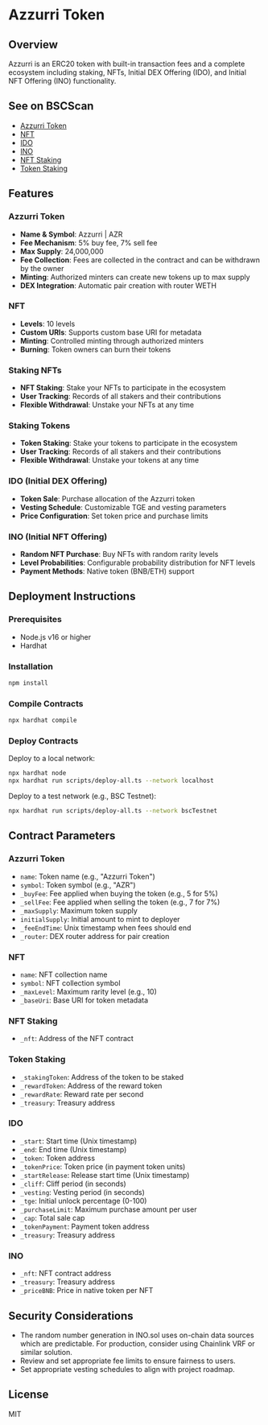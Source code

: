 # Azzurri Token

## Overview

Azzurri is an ERC20 token with built-in transaction fees and a complete ecosystem including staking, NFTs, Initial DEX Offering (IDO), and Initial NFT Offering (INO) functionality.

## See on BSCScan

- [Azzurri Token](https://testnet.bscscan.com/token/0x2b667F0d44ec393CD1Aca8bB4932980dF53287DD)
- [NFT](https://testnet.bscscan.com/address/0x4aA58340EDac209055a82514b6B76A983ff574Ca)
- [IDO](https://testnet.bscscan.com/address/0x54bDb9bFB5EFf349Ed2F35342bD6802FAf0f52ea)
- [INO](https://testnet.bscscan.com/address/0x2093b1Dd6441D6F93C9462BE24B541432cEdA0fA)
- [NFT Staking](https://testnet.bscscan.com/address/0x04e8F9E064D6C6de5196e5f291C7bc9201ABE328)
- [Token Staking](https://testnet.bscscan.com/address/0xC19fD50135D4d820babF2447241D294CFCA9d466)

## Features

### Azzurri Token

- **Name & Symbol**: Azzurri | AZR
- **Fee Mechanism**: 5% buy fee, 7% sell fee
- **Max Supply**: 24,000,000
- **Fee Collection**: Fees are collected in the contract and can be withdrawn by the owner
- **Minting**: Authorized minters can create new tokens up to max supply
- **DEX Integration**: Automatic pair creation with router WETH

### NFT

- **Levels**: 10 levels
- **Custom URIs**: Supports custom base URI for metadata
- **Minting**: Controlled minting through authorized minters
- **Burning**: Token owners can burn their tokens

### Staking NFTs

- **NFT Staking**: Stake your NFTs to participate in the ecosystem
- **User Tracking**: Records of all stakers and their contributions
- **Flexible Withdrawal**: Unstake your NFTs at any time

### Staking Tokens

- **Token Staking**: Stake your tokens to participate in the ecosystem
- **User Tracking**: Records of all stakers and their contributions
- **Flexible Withdrawal**: Unstake your tokens at any time

### IDO (Initial DEX Offering)

- **Token Sale**: Purchase allocation of the Azzurri token
- **Vesting Schedule**: Customizable TGE and vesting parameters
- **Price Configuration**: Set token price and purchase limits

### INO (Initial NFT Offering)

- **Random NFT Purchase**: Buy NFTs with random rarity levels
- **Level Probabilities**: Configurable probability distribution for NFT levels
- **Payment Methods**: Native token (BNB/ETH) support

## Deployment Instructions

### Prerequisites

- Node.js v16 or higher
- Hardhat

### Installation

```bash
npm install
```

### Compile Contracts

```bash
npx hardhat compile
```

### Deploy Contracts

Deploy to a local network:

```bash
npx hardhat node
npx hardhat run scripts/deploy-all.ts --network localhost
```

Deploy to a test network (e.g., BSC Testnet):

```bash
npx hardhat run scripts/deploy-all.ts --network bscTestnet
```

## Contract Parameters

### Azzurri Token

- `name`: Token name (e.g., "Azzurri Token")
- `symbol`: Token symbol (e.g., "AZR")
- `_buyFee`: Fee applied when buying the token (e.g., 5 for 5%)
- `_sellFee`: Fee applied when selling the token (e.g., 7 for 7%)
- `_maxSupply`: Maximum token supply
- `initialSupply`: Initial amount to mint to deployer
- `_feeEndTime`: Unix timestamp when fees should end
- `_router`: DEX router address for pair creation

### NFT

- `name`: NFT collection name
- `symbol`: NFT collection symbol
- `_maxLevel`: Maximum rarity level (e.g., 10)
- `_baseUri`: Base URI for token metadata

### NFT Staking

- `_nft`: Address of the NFT contract

### Token Staking

- `_stakingToken`: Address of the token to be staked
- `_rewardToken`: Address of the reward token
- `_rewardRate`: Reward rate per second
- `_treasury`: Treasury address

### IDO

- `_start`: Start time (Unix timestamp)
- `_end`: End time (Unix timestamp)
- `_token`: Token address
- `_tokenPrice`: Token price (in payment token units)
- `_startRelease`: Release start time (Unix timestamp)
- `_cliff`: Cliff period (in seconds)
- `_vesting`: Vesting period (in seconds)
- `_tge`: Initial unlock percentage (0-100)
- `_purchaseLimit`: Maximum purchase amount per user
- `_cap`: Total sale cap
- `_tokenPayment`: Payment token address
- `_treasury`: Treasury address

### INO

- `_nft`: NFT contract address
- `_treasury`: Treasury address
- `_priceBNB`: Price in native token per NFT

## Security Considerations

- The random number generation in INO.sol uses on-chain data sources which are predictable. For production, consider using Chainlink VRF or similar solution.
- Review and set appropriate fee limits to ensure fairness to users.
- Set appropriate vesting schedules to align with project roadmap.

## License

MIT
